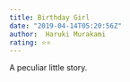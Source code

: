 ```yaml
---
title: Birthday Girl
date: "2019-04-14T05:20:56Z"
author:  Haruki Murakami
rating: ⭐⭐
---
```


<style>
body {
text-align: justify}
</style>

A peculiar little story.